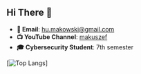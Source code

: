 ## Hi There 👋

- **📧 Email**: [hu.makowski@gmail.com](mailto:hu.makowski@gmail.com)
- **📺 YouTube Channel**: [makuszef](https://www.youtube.com/@Makuszef)
- **🎓 Cybersecurity Student**: 7th semester

[![Top Langs](https://github-readme-stats.vercel.app/api/top-langs/?username=makuszef&layout=pie)]

